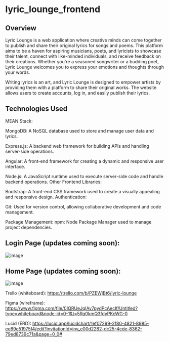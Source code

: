 # lyric_lounge_frontend
## Overview
Lyric Lounge is a web application where creative minds can come together to publish and share their original lyrics for songs and poems. This platform aims to be a haven for aspiring musicians, poets, and lyricists to showcase their talent, connect with like-minded individuals, and receive feedback on their creations. Whether you're a seasoned songwriter or a budding poet, Lyric Lounge welcomes you to express your emotions and thoughts through your words.

Writing lyrics is an art, and Lyric Lounge is designed to empower artists by providing them with a platform to share their original works. The website allows users to create accounts, log in, and easily publish their lyrics. 


## Technologies Used
MEAN Stack:

MongoDB: A NoSQL database used to store and manage user data and lyrics.

Express.js: A backend web framework for building APIs and handling server-side operations.

Angular: A front-end framework for creating a dynamic and responsive user interface.

Node.js: A JavaScript runtime used to execute server-side code and handle backend operations.
Other Frontend Libraries:

Bootstrap: A front-end CSS framework used to create a visually appealing and responsive design.
Authentication:

Git: Used for version control, allowing collaborative development and code management.

Package Management:
npm: Node Package Manager used to manage project dependencies.

## Login Page (updates coming soon):
![image](https://github.com/R-O-N-2/lyric_lounge_frontend/assets/132020474/ac291db2-df19-4f62-9e2c-ae6e08ecfce1)

## Home Page (updates coming soon):
![image](https://github.com/R-O-N-2/lyric_lounge_frontend/assets/132020474/1d3dae65-234c-4d8d-bab0-750c4797e910)


Trello (whiteboard): https://trello.com/b/PZEWjBt6/lyric-lounge

Figma (wireframe): https://www.figma.com/file/0IQRUeJqIAv7pydPcAeclf/Untitled?type=whiteboard&node-id=0-1&t=5Rq0kmQ3fdyPKcWG-0

Lucid (ERD): https://lucid.app/lucidchart/1ef07299-2f80-4821-8985-ee89e51975f4/edit?invitationId=inv_e00d2282-dc25-4cde-8362-79ed8739c71a&page=0_0#

